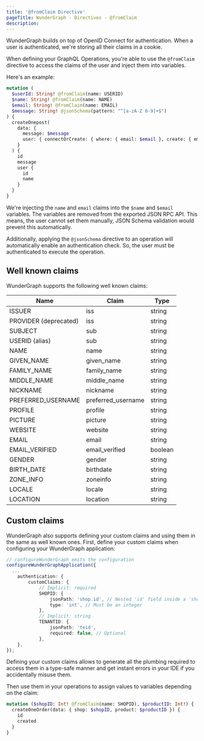 ```yaml
---
title: '@fromClaim Directive'
pageTitle: WunderGraph - Directives - @fromClaim
description:
---
```


WunderGraph builds on top of OpenID Connect for authentication.
When a user is authenticated,
we're storing all their claims in a cookie.

When defining your GraphQL Operations,
you're able to use the `@fromClaim` directive to access the claims of the user and inject them into variables.

Here's an example:

```graphql
mutation (
  $userId: String! @fromClaim(name: USERID)
  $name: String! @fromClaim(name: NAME)
  $email: String! @fromClaim(name: EMAIL)
  $message: String! @jsonSchema(pattern: "^[a-zA-Z 0-9]+$")
) {
  createOnepost(
    data: {
      message: $message
      user: { connectOrCreate: { where: { email: $email }, create: { email: $email, name: $name, userID: $userID } } }
    }
  ) {
    id
    message
    user {
      id
      name
    }
  }
}
```

We're injecting the `name` and `email` claims into the `$name` and `$email` variables.
The variables are removed from the exported JSON RPC API.
This means, the user cannot set them manually,
JSON Schema validation would prevent this automatically.

Additionally, applying the `@jsonSchema` directive to an operation will automatically enable an authentication check.
So, the user must be authenticated to execute the operation.

## Well known claims

WunderGraph supports the following well known claims:

| Name                  | Claim              | Type    |
| --------------------- | ------------------ | ------- |
| ISSUER                | iss                | string  |
| PROVIDER (deprecated) | iss                | string  |
| SUBJECT               | sub                | string  |
| USERID (alias)        | sub                | string  |
| NAME                  | name               | string  |
| GIVEN_NAME            | given_name         | string  |
| FAMILY_NAME           | family_name        | string  |
| MIDDLE_NAME           | middle_name        | string  |
| NICKNAME              | nickname           | string  |
| PREFERRED_USERNAME    | preferred_username | string  |
| PROFILE               | profile            | string  |
| PICTURE               | picture            | string  |
| WEBSITE               | website            | string  |
| EMAIL                 | email              | string  |
| EMAIL_VERIFIED        | email_verified     | boolean |
| GENDER                | gender             | string  |
| BIRTH_DATE            | birthdate          | string  |
| ZONE_INFO             | zoneinfo           | string  |
| LOCALE                | locale             | string  |
| LOCATION              | location           | string  |

## Custom claims

WunderGraph also supports defining your custom claims and using them in the same as well known ones. First,
define your custom claims when configuring your WunderGraph application:

```ts
// configureWunderGraph emits the configuration
configureWunderGraphApplication({
  ...
	authentication: {
		customClaims: {
			// Implicit: required
			SHOPID: {
				jsonPath: 'shop.id', // Nested 'id' field inside a 'shop' object
				type: 'int', // Must be an integer
			},
			// Implicit: string
			TENANTID: {
				jsonPath: 'teid',
				required: false, // Optional
			},
	},
});
```

Defining your custom claims allows to generate all the plumbing required to access them in a type-safe manner
and get instant errors in your IDE if you accidentally misuse them.

Then use them in your operations to assign values to variables depending on the claim:

```graphql
mutation ($shopID: Int! @fromClaim(name: SHOPID), $productID: Int!) {
  createOneOrder(data: { shop: $shopID, product: $productID }) {
    id
    created
  }
}
```

